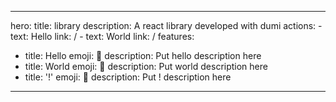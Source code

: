 <!--
 * @Descripttion:
 * @version:
 * @Author: tangshuo
 * @Date: 2023-01-30 09:41:40
 * @LastEditors: tangshuo
 * @LastEditTime: 2023-02-02 15:49:42
-->

---

hero:
title: library
description: A react library developed with dumi
actions: - text: Hello
link: / - text: World
link: /
features:

- title: Hello
  emoji: 💎
  description: Put hello description here
- title: World
  emoji: 🌈
  description: Put world description here
- title: '!'
  emoji: 🚀
  description: Put ! description here

---

<code src="../packages/demo/src/demo/index.tsx" background="#f7f8fa" title="基础卡片" description="当单独使用时 `ProCard` 就是一个普通的卡片。"></code>
